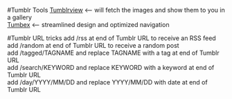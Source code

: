 #Tumblr Tools
[Tumblrview](http://tumblrview.com/)  <-- will fetch the images and show them to you in a gallery  
[Tumbex](https://www.tumbex.com/)  <-- streamlined design and optimized navigation  

#Tumblr URL tricks
add /rss at end of Tumblr URL to receive an RSS feed  
add /random at end of Tumblr URL to receive a random post  
add /tagged/TAGNAME and replace TAGNAME with a tag at end of Tumblr URL  
add /search/KEYWORD and replace KEYWORD with a keyword at end of Tumblr URL  
add /day/YYYY/MM/DD and replace YYYY/MM/DD with date at end of Tumblr URL  
